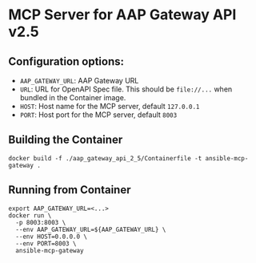 # MCP Server for AAP Gateway API v2.5

## Configuration options:

- `AAP_GATEWAY_URL`: AAP Gateway URL
- `URL`: URL for OpenAPI Spec file. This should be `file://...` when bundled in the Container image.
- `HOST`: Host name for the MCP server, default `127.0.0.1`
- `PORT`: Host port for the MCP server, default `8003`

## Building the Container
```commandline
docker build -f ./aap_gateway_api_2_5/Containerfile -t ansible-mcp-gateway .
```

## Running from Container

```commandline
export AAP_GATEWAY_URL=<...>
docker run \
  -p 8003:8003 \
  --env AAP_GATEWAY_URL=${AAP_GATEWAY_URL} \
  --env HOST=0.0.0.0 \
  --env PORT=8003 \
  ansible-mcp-gateway
```